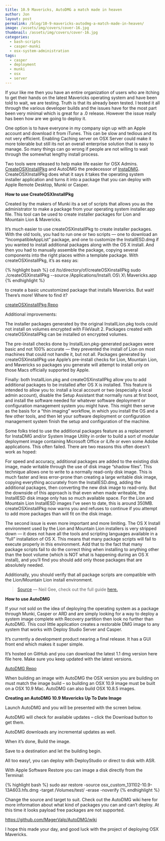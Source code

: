 ```yaml
---
title: 10.9 Mavericks, AutoDMG a match made in heaven
author: Jon
layout: post
permalink: /blog/10-9-mavericks-autodmg-a-match-made-in-heaven/
image: /assets/img/covers/cover-16.jpg
thumbnail: /assets/img/covers/cover-16.jpg
categories:
  - bash-scripts
  - casper-munki
  - osx-system-administration
tags:
  - casper
  - deployment
  - munki
  - osx
  - server
---
```

If your like me then you have an entire organization of users who are itching to get their hands on the latest Mavericks operating system and have been told to wait, we are testing. Truth is that its already been tested. I tested it all through the various developer builds and the issues have for the most part been very minimal which is great for a .0 release. However the issue really has been how are we going to deploy it.

One option is to have everyone in my company sign up with an Apple account and download it from iTunes. This can be slow and tedious and its not very efficient. Enabling Caching server on OSX Server could make it more tolerable but still its not an overall enterprise solution that is easy to manage. So many things can go wrong if people are not willing to wait through the somewhat lengthy install process.

Two tools were released to help make life easier for OSX Admins. [CreateOSXInstallPkg][1] and AutoDMG the predecessor of [InstaDMG][2]. CreateOSXInstallPkg does what it says it takes the operating system installer application and turns it into a package that you can deploy with Apple Remote Desktop, Munki or Casper.

**How to use CreateOSXInstallPkg**

Created by the makers of Munki its a set of scripts that allows you as the administrator to make a package from your operating system installer.app file. This tool can be used to create installer packages for Lion and Mountain Lion & Mavericks.

It’s much easier to use createOSXinstallPkg to create installer packages. With the old tools, you had to run one or two scripts — one to download an “IncompatibleAppList” package, and one to customize the InstallESD.dmg if you wanted to install additional packages along with the OS X install. And then you had to manually assemble the package, copying several components into the right places within a template package. With createOSXinstallPkg, it’s as easy as:

{% highlight bash %}
cd /to/directory/of/createOSXinstallPkg
sudo ./createOSXinstallPkg --source /Applications/Install\ OS\ X\ Mavericks.app
{% endhighlight %}

to create a basic uncustomized package that installs Mavericks. But wait! There’s more! Where to find it?

<a class="btn d-block w-100 btn-default btn-lg" href="https://code.google.com/p/munki/downloads/detail?name=createOSXinstallPkg_20131007.zip"><i class="icon-github"></i> createOSXinstallPkg Repo </a> 

Additional improvements:

The installer packages generated by the original InstallLion.pkg tools could not install on volumes encrypted with FileVault 2. Packages created with createOSXinstallPkg can be installed on encrypted volumes.

The pre-install checks done by InstallLion.pkg-generated packages were basic and not 100% accurate — they prevented the install of Lion on most machines that could not handle it, but not all. Packages generated by createOSXinstallPkg use Apple’s pre-install checks for Lion, Mountain Lion, and Mavericks so packages you generate will attempt to install only on those Macs officially supported by Apple.

Finally: both InstallLion.pkg and createOSXinstallPkg allow you to add additional packages to be installed after OS X is installed. This feature is intended to allow you to: install a local account or two (especially a local admin account), disable the Setup Assistant that normally  runs at first boot, and install the software needed for whatever software deployment or configuration management system you might have. This might then serve as the basis for a “thin imaging” workflow, in which you install the OS and a few other tools, and then let your software deployment or configuration management system finish the setup and configuration of the machine.

Some folks tried to use the additional packages feature as a replacement for InstaDMG and/or System Image Utility in order to build a sort of modular deployment image containing Microsoft Office or iLife or even some Adobe applications. This often failed. There are two reasons this often doesn’t work as hoped:

For speed and accuracy, additional packages are added to the existing disk image, made writable through the use of disk image “shadow files”. This technique allows one to write to a normally read-only disk image. This is much faster and less error-prone than creating a large writable disk image, copying everything accurately from the InstallESD.dmg, adding the additional packages, then converting the new disk image to read-only. But the downside of this approach is that even when made writeable, the InstallESD disk image only has so much available space. For the Lion and Mountain Lion InstallESD images I’ve seen to date, this is around 350MB. createOSXinstallPkg now warns you and refuses to continue if you attempt to add more packages than will fit on the disk image.

The second issue is even more important and more limiting. The OS X Install environment used by the Lion and Mountain Lion installers is very stripped down — it does not have all the tools and scripting languages available in a “full” installation of OS X. This means that many package scripts will fail to execute properly in this environment. Add that to the fact that many package scripts fail to do the correct thing when installing to anything other than the boot volume (which is NOT what is happening during an OS X install), and you’ll find you should add only those packages that are absolutely needed. 

Additionally, you should verify that all package scripts are compatible with the Lion/Mountain Lion install environment.

> [Source][3] &#8212; Neil Gee, check out the full guide [here.][3]

**How to use AutoDMG**

If your not sold on the idea of deploying the operating system as a package through Munki, Casper or ARD and are simply looking for a way to deploy a system image complete with Recovery partition then look no further than AutoDMG. This cool little application creates a restorable DMG image to any system that works with Deploy Studio Server and Casper. 

It’s currently a development product nearing a final release. It has a GUI front end which makes it super simple.

It’s hosted on GitHub and you can download the latest 1.1 dmg version here file here. Make sure you keep updated with the latest versions.

<a class="btn d-block w-100 btn-default btn-lg" href="https://github.com/MagerValp/AutoDMG"><i class="icon-github"></i> AutoDMG Repo </a> 

When building an image with AutoDMG the OSX version you are building on must match the image build – so building an OSX 10.9 image must be built on a OSX 10.9 Mac. AutoDMG can also build OSX 10.8.5 images.

**Creating an AutoDMG 10.9 Mavericks Up To Date Image**

Launch AutoDMG and you will be presented with the screen below.

AutoDMG will check for available updates – click the Download button to get them.

AutoDMG downloads any incremental updates as well.

When it’s done, Build the image.

Save to a destination and let the building begin.

All too easy!, you can deploy with DeployStudio or direct to disk with ASR.

With Apple Software Restore you can image a disk directly from the Terminal:

{% highlight bash %}
sudo asr restore -source osx_custom_131102-10.9-13A603.hfs.dmg -target /Volumes/test/ -erase -noverify
{% endhighlight %}

Change the source and target to suit. Check out the AutoDMG wiki here for more information about what kind of packages you can and can&#8217;t deploy. At this time it looks payload free packages are not supported.

<https://github.com/MagerValp/AutoDMG/wiki>

I hope this made your day, and good luck with the project of deploying OSX Mavericks.



 [1]: https://code.google.com/p/munki/downloads/detail?name=createOSXinstallPkg_20131007.zip
 [2]: https://github.com/MagerValp/AutoDMG
 [3]: https://coolestguidesontheplanet.com/using-autodmg-create-clean-osx-10-9-mavericks-boot-image/ "Source"